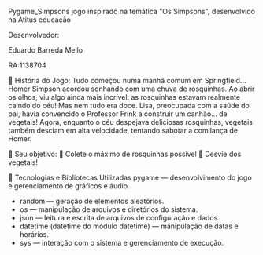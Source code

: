 Pygame_Simpsons jogo inspirado na temática "Os Simpsons", desenvolvido na Atitus educação

Desenvolvedor:

Eduardo Barreda Mello

RA:1138704

📖 História do Jogo:
  Tudo começou numa manhã comum em Springfield...
Homer Simpson acordou sonhando com uma chuva de rosquinhas. Ao abrir os olhos,
viu algo ainda mais incrível: as rosquinhas estavam realmente caindo do céu!
Mas nem tudo era doce. Lisa, preocupada com a saúde do pai, havia convencido
o Professor Frink a construir um canhão... de vegetais! Agora, enquanto o céu
despejava deliciosas rosquinhas, vegetais também 
desciam em alta velocidade, tentando sabotar a comilança de Homer.

🎯 Seu objetivo:
    🍩 Colete o máximo de rosquinhas possível
    🥦 Desvie dos vegetais!
    
🚀 Tecnologias e Bibliotecas Utilizadas pygame — desenvolvimento do jogo e gerenciamento de gráficos e áudio.

- random — geração de elementos aleatórios.
- os — manipulação de arquivos e diretórios do sistema.
- json — leitura e escrita de arquivos de configuração e dados.
- datetime (datetime do módulo datetime) — manipulação de datas e horários.
- sys — interação com o sistema e gerenciamento de execução.
